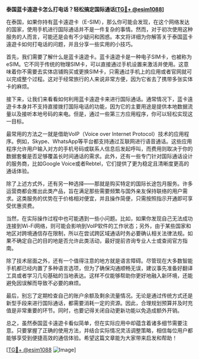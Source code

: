 **泰国蓝卡遠遊卡怎么打电话？轻松搞定国际通话[[TG💪+ @esim1088](https://t.me/s/esim1088)]**

在泰国，如果你持有蓝卡遠遊卡（E-SIM），那么你可能会发现，在这个网络发达的国家，使用手机进行国际通话并不是一件复杂的事情。然而，对于初次使用这种服务的人而言，可能还是会有不少疑问和困惑。本文将详细为你解答关于泰国蓝卡遠遊卡如何打电话的问题，并且分享一些实用的小技巧。

首先，我们需要了解什么是蓝卡遠遊卡。蓝卡遠遊卡是一种电子SIM卡，也被称为eSIM。它不同于传统的物理SIM卡，可以直接通过手机设置来激活并使用。这意味着你不需要去实体店铺购买或更换SIM卡，只需通过手机上的应用或者官网就可以完成整个过程。这对于经常旅行的人来说非常方便，因为它省去了携带多张实体卡的麻烦。

接下来，让我们来看看如何利用蓝卡遠遊卡来进行国际通话。通常情况下，蓝卡遠遊卡本身并不支持直接拨打国际电话的功能，因为它的主要用途是提供本地数据流量以及接听本地号码的来电。但是，通过一些第三方应用程序，你可以轻松实现这一目标。

最常用的方法之一就是借助VoIP（Voice over Internet Protocol）技术的应用程序。例如，Skype、WhatsApp等平台都支持通过互联网进行语音通话。这些应用程序允许用户输入对方的手机号码或联系人信息后发起呼叫，而费用则取决于你的数据套餐是否足够覆盖长时间通话的需求。此外，还有一些专门针对国际通话设计的服务商，比如Google Voice或者Rebtel，它们提供了更为稳定且清晰度更高的通话体验。

除了上述方式外，还有另一种选择——那就是购买特定的国际长途包月服务。许多运营商都会推出此类产品，旨在满足那些需要频繁与国外亲友保持联络的用户需求。这类服务的优势在于价格相对便宜，并且操作简便，只需按照指示开通即可享受优惠资费。

当然，在实际操作过程中也可能遇到一些小问题。比如，如果你发现自己无法成功连接到Wi-Fi网络，则可能会影响到VoIP软件的工作状态；另外，由于某些国家和地区对跨境通信存在限制，所以在尝试跨区域通话时务必要确认相关法律法规。如果不确定自己的目的地是否允许此类活动，最好提前咨询专业人士或查阅官方指南。

除了技术层面之外，还有一个值得注意的地方就是语言障碍。尽管现在大多数智能手机都已经内置了多种语言选项，但为了确保沟通顺畅无误，建议事先准备好翻译工具或者学习几句基础的当地表达。这样不仅能够帮助你更好地融入新环境，还能避免因误解而导致不必要的麻烦。

最后，别忘了定期检查自己的账户余额及剩余流量情况。无论是通过传统方式还是新型手段来进行国际通话，都需要消耗一定的资源。因此，合理规划预算并及时充值是非常重要的环节。同时，也要记得关闭自动更新功能以免造成额外开销。

总之，虽然泰国蓝卡遠遊卡看似简单，但在实际应用中却蕴含着诸多细节需要注意。只要掌握了正确的使用方法，并结合实际情况灵活调整策略，相信每位用户都能够享受到便捷高效的通信体验。希望这篇文章能为大家带来启发和帮助！

[[TG💪+ @esim1088](https://t.me/s/esim1088) ![Image](https://i.postimg.cc/4NQfJmqS/Snipaste-2025-05-13-00-14-12.png)]
